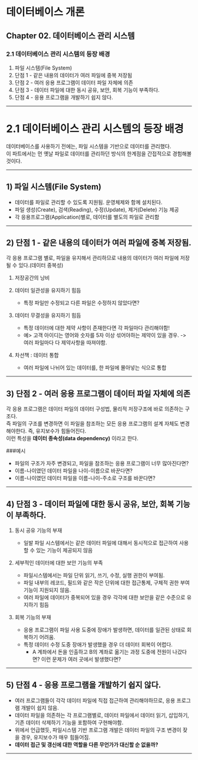 
# 데이터베이스 개론
## Chapter 02. 데이터베이스 관리 시스템
### 2.1 데이터베이스 관리 시스템의 등장 배경
1) 파일 시스템(File System)
2) 단점 1 - 같은 내용의 데이터가 여러 파일에 중복 저장됨
3) 단점 2 - 여러 응용 프로그램이 데이터 파일 자체에 의존
4) 단점 3 - 데이터 파일에 대한 동시 공유, 보안, 회복 기능이 부족하다.
5) 단점 4 - 응용 프로그램을 개발하기 쉽지 않다.

---

# 2.1 데이터베이스 관리 시스템의 등장 배경

데이터베이스를 사용하기 전에는, 파일 시스템을 기반으로 데이터를 관리했다.  
이 파트에서는 먼 옛날 파일로 데이터를 관리하던 방식의 한계점을 간접적으로 경험해볼 것이다.  

---

## 1) 파일 시스템(File System)

- 데이터를 파일로 관리할 수 있도록 지원됨. 운영체제와 함께 설치된다.
- 파일 생성(Create), 검색(Reading), 수정(Update), 제거(Delete) 기능 제공
- 각 응용프로그램(Application)별로, 데이터를 별도의 파일로 관리함

---

## 2) 단점 1 - 같은 내용의 데이터가 여러 파일에 중복 저장됨.
각 응용 프로그램 별로, 파일을 유지해서 관리하므로 내용의 데이터가 여러 파일에 저장될 수 있다.(데이터 중복성)

1. 저장공간의 낭비


2. 데이터 일관성을 유지하기 힘듬
   - 특정 파일만 수정되고 다른 파일은 수정하지 않았다면?


3. 데이터 무결성을 유지하기 힘듬
   - 특정 데이터에 대한 제약 사항이 존재한다면 각 파일마다 관리해야함!
   - 예> 고객 아이디는 영어와 숫자를 5자 이상 섞어야하는 제약이 있을 경우. -> 여러 파일마다 다 제약사항을 따져야함.


4. 차선책 : 데이터 통합
   - 여러 파일에 나뉘어 있는 데이터를, 한 파일에 몰아넣는 식으로 통합

---

## 3) 단점 2 - 여러 응용 프로그램이 데이터 파일 자체에 의존
각 응용 프로그램은 데이터 파일의 데이터 구성법, 물리적 저장구조에 바로 의존하는 구조다.  
즉 파일의 구조를 변경하면 이 파일을 참조하는 모든 응용 프로그램의 설계 자체도 변경해야한다. 즉, 유지보수가 힘들어진다.  
이런 특성을 **데이터 종속성(data dependency)** 이라고 한다.  

###예시
- 파일의 구조가 자주 변경되고, 파일을 참조하는 응용 프로그램이 너무 많아진다면?
- 이름-나이였던 데이터 파일을 나이-이름으로 바꾼다면?
- 이름-나이였던 데이터 파일을 이름-나이-주소로 구조를 바꾼다면?

---

## 4) 단점 3 - 데이터 파일에 대한 동시 공유, 보안, 회복 기능이 부족하다.
1. 동시 공유 기능의 부재
   - 일발 파일 시스템에서는 같은 데이터 파일에 대해서 동시적으로 접근하여 사용할 수 있는 기능이 제공되지 않음


2. 세부적인 데이터에 대한 보안 기능의 부족 
   - 파일시스템에서는 파일 단위 읽기, 쓰기, 수정, 실행 권한이 부여됨.
   - 파일 내부의 레코드, 필드와 같은 작은 단위에 대한 접근통제, 구체적 권한 부여 기능이 지원되지 않음.
   - 여러 파일에 데이터가 중복되어 있을 경우 각각에 대한 보안을 같은 수준으로 유지하기 힘듬


3. 회복 기능의 부재
   - 응용 프로그램이 파일 사용 도중에 장애가 발생하면, 데이터를 일관된 상태로 회복하기 어려움.
   - 특정 데이터 수정 도중 장애가 발생했을 경우 더 데이터 회복이 어렵다.
     - A 계좌에서 돈을 인출하고 B의 계좌로 옮기는 과정 도중에 전원이 나갔다면? 이런 문제가 여러 곳에서 발생했다면?

---

## 5) 단점 4 - 응용 프로그램을 개발하기 쉽지 않다.
- 여러 프로그램들이 각각 데이터 파일에 직접 접근하여 관리해야하므로, 응용 프로그램 개발이 쉽지 않음.
- 데이터 파일을 의존하는 각 프로그램별로, 데이터 파일에서 데이터 읽기, 삽입하기, 기존 데이터 삭제하기 기능을 포함하여 구현해야함.
- 위에서 언급했듯, 파일시스템 기반 프로그램 개발은 데이터 파일의 구조 변경이 잦을 경우, 유지보수가 매우 힘들어짐.
- **데이터 접근 및 갱신에 대한 역할을 다른 무언가가 대신할 순 없을까?**

---